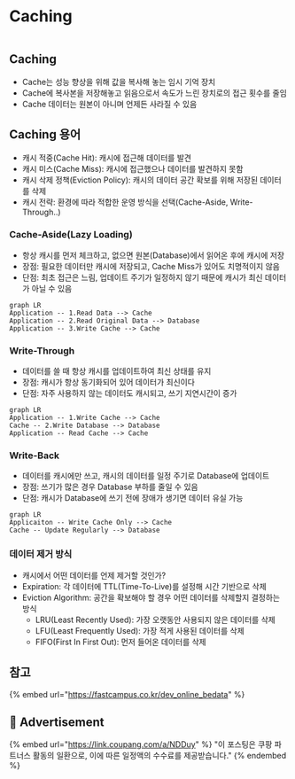 # Caching

<figure><img src="https://images.unsplash.com/photo-1625315714730-d0830cd368bd?crop=entropy&#x26;cs=tinysrgb&#x26;fm=jpg&#x26;ixid=MnwxOTcwMjR8MHwxfHNlYXJjaHw3fHxDUFV8ZW58MHx8fHwxNjc0OTA2MzAz&#x26;ixlib=rb-4.0.3&#x26;q=80" alt=""><figcaption></figcaption></figure>

## Caching

* Cache는 성능 향상을 위해 값을 복사해 놓는 임시 기억 장치
* Cache에 복사본을 저장해놓고 읽음으로서 속도가 느린 장치로의 접근 횟수를 줄임
* Cache 데이터는 원본이 아니며 언제든 사라질 수 있음

## Caching 용어

* 캐시 적중(Cache Hit): 캐시에 접근해 데이터를 발견
* 캐시 미스(Cache Miss): 캐시에 접근했으나 데이터를 발견하지 못함
* 캐시 삭제 정책(Eviction Policy): 캐시의 데이터 공간 확보를 위해 저장된 데이터를 삭제
* 캐시 전략: 환경에 따라 적합한 운영 방식을 선택(Cache-Aside, Write-Through..)

### Cache-Aside(Lazy Loading)

* 항상 캐시를 먼저 체크하고, 없으면 원본(Database)에서 읽어온 후에 캐시에 저장
* 장점: 필요한 데이터만 캐시에 저장되고, Cache Miss가 있어도 치명적이지 않음
* 단점: 최초 접근은 느림, 업데이트 주기가 일정하지 않기 때문에 캐시가 최신 데이터가 아닐 수 있음

```mermaid
graph LR
Application -- 1.Read Data --> Cache
Application -- 2.Read Original Data --> Database
Application -- 3.Write Cache --> Cache

```

### Write-Through

* 데이터를 쓸 때 항상 캐시를 업데이트하여 최신 상태를 유지
* 장점: 캐시가 항상 동기화되어 있어 데이터가  최신이다
* 단점: 자주 사용하지 않는 데이터도 캐시되고, 쓰기 지연시간이 증가

```mermaid
graph LR
Application -- 1.Write Cache --> Cache
Cache -- 2.Write Database --> Database
Application -- Read Cache --> Cache
```

### Write-Back

* 데이터를 캐시에만 쓰고, 캐시의 데이터를 일정 주기로 Database에 업데이트
* 장점: 쓰기가 많은 경우 Database 부하를 줄일 수 있음
* 단점: 캐시가 Database에 쓰기 전에 장애가 생기면 데이터 유실 가능

```mermaid
graph LR
Applicaiton -- Write Cache Only --> Cache
Cache -- Update Regularly --> Database
```

### 데이터 제거 방식

* 캐시에서 어떤 데이터를 언제 제거할 것인가?
* Expiration: 각 데이터에 TTL(Time-To-Live)를 설정해 시간 기반으로 삭제
* Eviction Algorithm: 공간을 확보해야 할 경우 어떤 데이터를 삭제할지 결정하는 방식
  * LRU(Least Recently Used): 가장 오랫동안 사용되지 않은 데이터를 삭제
  * LFU(Least Frequently Used): 가장 적게 사용된 데이터를 삭제
  * FIFO(First In First Out): 먼저 들어온 데이터를 삭제

## 참고

{% embed url="https://fastcampus.co.kr/dev_online_bedata" %}

## :gift: Advertisement

{% embed url="https://link.coupang.com/a/NDDuy" %}
"이 포스팅은 쿠팡 파트너스 활동의 일환으로, 이에 따른 일정액의 수수료를 제공받습니다."
{% endembed %}
